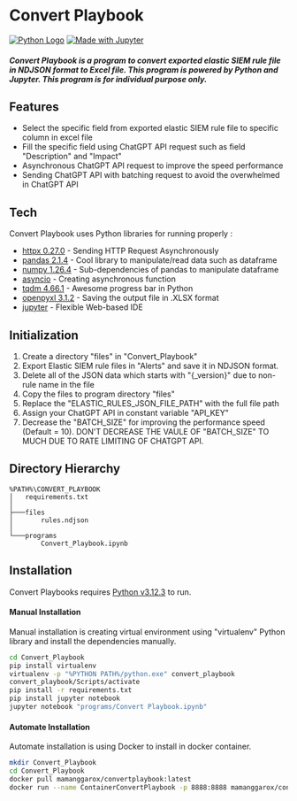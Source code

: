 # Convert Playbook

[![Python Logo](https://www.python.org/static/community_logos/python-logo.png)](https://www.python.org/)
[![Made with Jupyter](https://img.shields.io/badge/Made%20with-Jupyter-orange?style=for-the-badge&logo=Jupyter)](https://jupyter.org/try)

##### Convert Playbook is a program to convert exported elastic SIEM rule file in NDJSON format to Excel file. This program is powered by Python and Jupyter. This program is for individual purpose only.

## Features

- Select the specific field from exported elastic SIEM rule file to specific column in excel file
- Fill the specific field using ChatGPT API request  such as field "Description" and "Impact"
- Asynchronous ChatGPT API request to improve the speed performance
- Sending ChatGPT API with batching request to avoid the overwhelmed in ChatGPT API

## Tech

Convert Playbook uses Python libraries for running properly :

- [httpx 0.27.0](https://www.python-httpx.org/) - Sending HTTP Request Asynchronously
- [pandas 2.1.4](https://pandas.pydata.org/) - Cool library to manipulate/read data such as dataframe
- [numpy 1.26.4](https://numpy.org/) - Sub-dependencies of pandas to manipulate dataframe
- [asyncio](https://docs.python.org/3/library/asyncio.html) - Creating asynchronous function
- [tqdm 4.66.1](https://tqdm.github.io/) - Awesome progress bar in Python
- [openpyxl 3.1.2](https://openpyxl.readthedocs.io/en/stable/) - Saving the output file in .XLSX format
- [jupyter](https://jupyter.org/) - Flexible Web-based IDE

## Initialization

1. Create a directory "files" in "Convert_Playbook"
2. Export Elastic SIEM rule files in "Alerts" and save it in NDJSON format.
3. Delete all of the JSON data which starts with "{_version}" due to non-rule name in the file
4. Copy the files to program directory "files"
5. Replace the "ELASTIC_RULES_JSON_FILE_PATH" with the full file path
6. Assign your ChatGPT API in constant variable "API_KEY"
7. Decrease the "BATCH_SIZE" for improving the performance speed (Default = 10). DON'T DECREASE THE VAULE OF "BATCH_SIZE" TO MUCH DUE TO RATE LIMITING OF CHATGPT API.

## Directory Hierarchy

```
%PATH%\CONVERT_PLAYBOOK
│   requirements.txt
│
├───files
│       rules.ndjson
│
└───programs
        Convert_Playbook.ipynb
```

## Installation

Convert Playbooks requires [Python v3.12.3](https://www.python.org/downloads/release/python-3123/) to run.

#### Manual Installation
Manual installation is creating virtual environment using "virtualenv" Python library and install the dependencies manually.

```sh
cd Convert_Playbook
pip install virtualenv
virtualenv -p "%PYTHON PATH%/python.exe" convert_playbook
convert_playbook/Scripts/activate
pip install -r requirements.txt
pip install jupyter notebook
jupyter notebook "programs/Convert Playbook.ipynb"
```

#### Automate Installation
Automate installation is using Docker to install in docker container.

```sh
mkdir Convert_Playbook
cd Convert_Playbook
docker pull mamanggarox/convertplaybook:latest
docker run --name ContainerConvertPlaybook -p 8888:8888 mamanggarox/convertplaybook:latest 
```